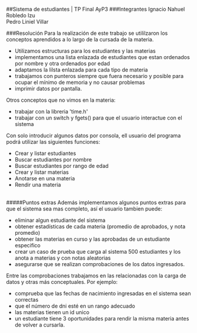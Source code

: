 ##Sistema de estudiantes | TP Final AyP3
###Integrantes
Ignacio Nahuel Robledo Izu<br>
Pedro Liniel Villar

###Resolución
Para la realización de este trabajo se utililzaron los conceptos aprendidos
a lo largo de la cursada de la materia.
* Utilizamos estructuras para
los estudiantes y las materias
* implementamos una lista enlazada de estudiantes
que estan ordenados por nombre y otra ordenados por edad
* adaptamos la lilsta enlazada para cada tipo de materia
* trabajamos con punteros siempre que fuera necesario y posible para ocupar el
mínimo de memoria y no causar problemas
* imprimir datos por pantalla.

Otros conceptos que no vimos en la materia:
* trabajar con la libreria 'time.h'
* trabajar con un switch y fgets() para que el usuario interactue 
con el sistema

Con solo introducir algunos datos por consola, ell usuario del programa
podrá utilizar las siguientes funciones:
* Crear y listar estudiantes
* Buscar estudiantes por nombre
* Buscar estudiantes por rango de edad
* Crear y listar materias
* Anotarse en una materia
* Rendir una materia <br><br>

#####Puntos extras
Además implementamos algunos puntos extras para que el sistema sea mas completo,
así el usuario tambien puede:
* eliminar algun estudiante del sistema
* obtener estadísticas de cada materia (promedio de aprobados, y
nota promedio)
* obtener las materias en curso y las aprobadas de un estudiante especifico
* crear un caso de prueba que carga al sistema 500 estudiantes y los anota a
materias y con notas aleatorias
* asegurarse que se realizan comprobaciones de los datos ingresados.

Entre las comprobaciones trabajamos en las relacionadas con la
carga de datos y otras más conceptuales. Por ejemplo:
* comprueba que las fechas de nacimiento ingresadas en el sistema sean correctas
* que el número de dni esté en un rango adecuado
* las materias tienen un id unico
* un estudiante tiene 3 oportunidades para rendir la misma materia antes de 
volver a cursarla.